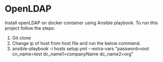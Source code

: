 # OpenLDAP
Install openLDAP on docker container using Ansible playbook.
To run this project follow the steps:
1) Git clone
2) Change ip of host from host file and run the below command.
2) ansible-playbook -i hosts setup.yml --extra-vars "password=root cn_name=test dc_name1=companyName dc_name2=org"
